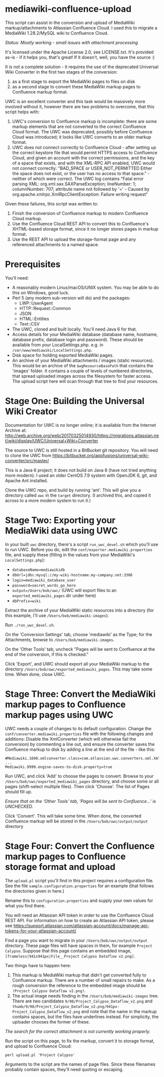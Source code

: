 # mediawiki-confluence-upload

This script can assist in the conversion and upload of MediaWiki markup/attachments to Atlassian
Confluence Cloud. I used this to migrate a MediaWiki 1.28.2/MySQL wiki to Confluence Cloud.

*Status: Mostly working - small issues with attachment processing*

It's licensed under the Apache License 2.0, see LICENSE.txt. It's provided as-is - if it helps you,
that's great! If it doesn't, well, you have the source :)

It is not a complete solution - it requires the use of the deprecated Universal Wiki Converter in
the first two stages of the conversion:
1) as a first stage to export the MediaWiki pages to files on disk
2) as a second stage to convert these MediaWiki markup pages to Confluence markup format.

UWC is an excellent converter and this task would be massively more involved without it, however
there are two problems to overcome, that this script helps with:
1) UWC's conversion to Confluence markup is incomplete: there are some markup elements that are 
   not converted to the correct Confluence Cloud format. The UWC was deprecated, possibly before
   Confluence Cloud was introduced; it looks like UWC converts to an older markup format.
2) UWC does not connect correctly to Confluence Cloud - after setting up the correct keystore file
   that would permit HTTPS access to Confluence Cloud, and given an account with the correct
   permissions, and the key of a space that exists, and with the XML-RPC API enabled, UWC would not
   connect correctly: "BAD_SPACE or USER_NOT_PERMITTED Either the space does not exist, or the user
   has no access to that space." - neither of which were correct. The UWC log contains "Fatal error 
   parsing XML: org.xml.sax.SAXParseException; lineNumber: 1; columnNumber: 707; attribute name not
   followed by '=' - Caused by org.apache.xmlrpc.XmlRpcClientException: Failure writing request"

Given these failures, this script was written to:
1) Finish the conversion of Confluence markup to modern Confluence Cloud markup.
2) Use the Confluence Cloud REST API to convert this to Confluence's XHTML-based storage
   format, since it no longer stores pages in markup format.
3) Use the REST API to upload the storage-format page and any referenced attachments to a named 
   space.

# Prerequisites
You'll need:
* A reasonably modern Linux/macOS/UNIX system. You may be able to do this on Windows, good luck.
* Perl 5 (any modern sub-version will do) and the packages:
  * LWP::UserAgent
  * HTTP::Request::Common
  * JSON
  * HTML::Entities
  * Text::CSV
* The UWC, cloned and built locally. You'll need Java 6 for that.
* Access details for your MediaWiki database (database name, hostname, database prefix, database
  login and password). These should be available from your LocalSettings.php. e.g. in 
  `/var/www/mediawiki/LocalSettings.php`. 
* Disk space for holding exported MediaWiki pages.
* An archive of your MediaWiki attachments / images (static resources). This would be an archive
  of the `$wgResourceBasePath` that contains the 'images' folder. It contains a couple of levels of
  numbered directories, that spread uploaded images across the filesystem for faster access. The
  upload script here will scan through that tree to find your resources. 

# Stage One: Building the Universal Wiki Creator
Documentation for UWC is no longer online; it is available from the Internet Archive at:
http://web.archive.org/web/20170325014930/https://migrations.atlassian.net/wiki/display/UWC/Universal+Wiki+Converter

The source to UWC is still hosted in a BitBucket git repository. You will need to clone the UWC from
https://bitbucket.org/appfusions/universal-wiki-converter/src/master/

This is a Java 6 project; it does not build on Java 8 (have not tried anything more modern).
I used an older CentOS 7.9 system with OpenJDK 6, git, and Apache Ant installed.

Clone the UWC repo, and build by running 'ant'. This will give you a directory called `uwc` in the 
`target` directory. (I archived this, and copied it across to a more modern system to run it.)

# Stage Two: Exporting your MediaWiki data using UWC
In your built `uwc` directory, there's a script `run_uwc_devel.sh` which you'll use to run UWC. Before
you do, edit the `conf/exporter.mediawiki.properties` file, and supply these (filling in the values
from your MediaWiki's `LocalSettings.php`):
* `databaseName=mediawikidb`
* `dbUrl=jdbc:mysql://my-wiki-hostname.my-company.net:3306`
* `login=mediawiki_database_user`
* `password=secret_words_go_here`
* `output=/Users/bob/uwc/` (UWC will export files to an `exported_mediawiki_pages` dir under here)
* `dbPrefix=wiki`

Extract the archive of your MediaWiki static resources into a directory (for this example, I'll use
`/Users/bob/mediawiki-images`).

Run `./run_uwc_devel.sh`. 

On the 'Conversion Settings' tab, choose 'mediawiki' as the Type; for the Attachments, browse to
`/Users/bob/mediawiki-images`.

On the 'Other Tools' tab, uncheck "Pages will be sent to Confluence at the end of the conversion, if
this is checked."

Click 'Export', and UWC should export all your MediaWiki markup to the directory
`/Users/bob/uwc/exported_mediawiki_pages`. This may take some time. When done, close UWC.

# Stage Three: Convert the MediaWiki markup pages to Confluence markup pages using UWC
UWC needs a couple of changes to its default configuration. 
Change the `conf/converter.mediawiki.properties` file with the following changes and additions:
Disable the XmlConverter (which will otherwise fail the conversion) by commenting a line out, and
ensure the converter saves the Confluence markup to disk by adding a line at the end of the file - like this:
```
#Mediawiki.1690.xmlconverter.class=com.atlassian.uwc.converters.xml.XmlConverter
...
Mediawiki.9999.engine-saves-to-disk.property=true
```

Run UWC, and click 'Add' to choose the pages to convert. Browse to your `/Users/bob/uwc/exported_mediawiki_pages`
directory, and choose some or all pages (shift-select multiple files). Then click 'Choose'. The list
of Pages should fill up.

*Ensure that on the 'Other Tools' tab, 'Pages will be sent to Confluence...' is UNCHECKED.* 

Click 'Convert'. This will take some time. When done, the converted Confluence markup will be stored
in the `/Users/bob/uwc/output/output` directory

# Stage Four: Convert the Confluence markup pages to Confluence storage format and upload
The `upload.pl` script you'll find in this project requires a configuration file. See the file
`sample.configuration.properties` for an example (that follows the directories given in here.)

Rename this to `configuration.properties` and supply your own values for what you find there.

You will need an Atlassian API token in order to use the Confluence Cloud REST API.
For information on how to create an Atlassian API token, please see
https://support.atlassian.com/atlassian-account/docs/manage-api-tokens-for-your-atlassian-account/

Find a page you want to migrate in your `/Users/bob/uwc/output/output` directory. These page files
will have spaces in them, for example `Project Calypso`. Suppose that this page contains an embedded image,
`[frameless|941x941px|File__Project Calypso Dataflow v2.png]`.

Two things have to happen here:
1) This markup is MediaWiki markup that didn't get converted fully to Confluence markup. There are
   a number of small repairs to make. As a rough conversion the reference to the embedded image
   should be `!Project Calypso Dataflow v2.png!`.
3) The actual image needs finding in the `/Users/bob/mediawiki-images` tree. There are two candidates
   `9/98/Project_Calypso_Dataflow_v2.png` and `thumb/9/98/Project_Calypso_Dataflow_v2.png/941px-Project_Calypso_Dataflow_v2.png`
   and note that the name in the markup contains spaces, but the files have underlines instead. For
   simplicity, the uploader chooses the former of these. 

*The search for the correct attachment is not currently working properly.*

Run the script on this page, to fix the markup, convert it to storage format, and upload to Confluence Cloud:

`perl upload.pl 'Project Calypso'`

Arguments to the script are the names of page files. Since these filenames probably contain spaces,
they'll need quoting or escaping.
